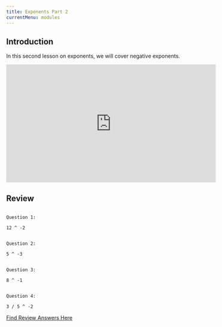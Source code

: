 ```yaml
---
title: Exponents Part 2
currentMenu: modules
---
```


## Introduction  

In this second lesson on exponents, we will cover negative exponents.

<div class="youtube-wrapper"><iframe width="560" height="315" src="https://www.youtube.com/embed/1Nt-t9YJM8k?list=PL238F98B2C6422A95" frameborder="0" allowfullscreen></iframe></div>

## Review  

```nohighlight

Question 1:

12 ^ -2
 

Question 2:

5 ^ -3

 
Question 3:

8 ^ -1

 
Question 4:

3 / 5 ^ -2

```
[Find Review Answers Here](../../ANSWERS.md)